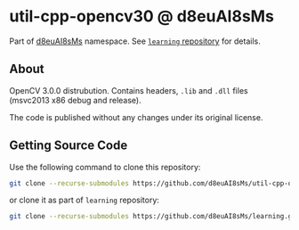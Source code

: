 # util-cpp-opencv30 @ d8euAI8sMs

Part of [d8euAI8sMs](https://github.com/d8euAI8sMs) namespace. See [`learning` repository](https://github.com/d8euAI8sMs/learning) for details.

## About

OpenCV 3.0.0 distrubution. Contains headers, `.lib` and `.dll` files (msvc2013 x86 debug and release).

The code is published without any changes under its original license.

## Getting Source Code

Use the following command to clone this repository:

```sh
git clone --recurse-submodules https://github.com/d8euAI8sMs/util-cpp-opencv30.git
```

or clone it as part of `learning` repository:

```sh
git clone --recurse-submodules https://github.com/d8euAI8sMs/learning.git
```
